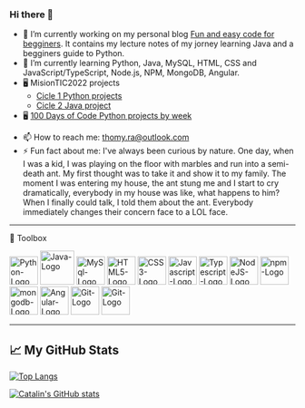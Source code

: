 ### Hi there 👋


- 🔭 I’m currently working on my personal blog [Fun and easy code for begginers](https://hashnode.com/@ThomyRa). It contains my lecture notes of my jorney learning Java and a begginers guide to Python.
- 🌱 I’m currently learning Python, Java, MySQL, HTML, CSS and JavaScript/TypeScript, Node.js, NPM, MongoDB, Angular.
- 🖥️ MisionTIC2022 projects
  - [Cicle 1 Python projects](https://github.com/ThomyRa/MisionTic2022)
  - [Cicle 2 Java project](https://github.com/ThomyRa/MisionTIC2022-ciclo2-JAVA)
- 🖥️ [100 Days of Code Python projects by week](https://github.com/ThomyRa/100-days-of-code)
<!---[comment]- 👯 I’m looking to collaborate on ...
[comment]- 🤔 I’m looking for help with 
[comment]- 💬 Ask me about ...-->
- 📫 How to reach me: thomy.ra@outlook.com
- ⚡ Fun fact about me: I've always been curious by nature. One day, when I was a kid, I was playing on the floor with marbles and run into a semi-death ant. My first thought was to take it and show it to my family. The moment I was entering my house, the ant stung me and I start to cry dramatically, everybody in my house was like, what happens to him? When I finally could talk, I told them about the ant. Everybody immediately changes their concern face to a LOL face.

---

🧰 Toolbox

<img src="https://cdn.worldvectorlogo.com/logos/python-5.svg" alt="Python-Logo" width="50" height="50"/> <img src="https://cdn.worldvectorlogo.com/logos/java-4.svg" alt="Java-Logo" width="60" height="60"/> <img src="https://cdn.worldvectorlogo.com/logos/mysql-6.svg" alt="MySql-Logo" width="50" height="50"/> <img src="https://cdn.worldvectorlogo.com/logos/html-1.svg" alt="HTML5-Logo" width="50" height="50"/> <img src="https://cdn.worldvectorlogo.com/logos/css-3.svg" alt="CSS3-Logo" width="50" height="50"/> <img src="https://cdn.worldvectorlogo.com/logos/javascript-1.svg" alt="Javascript-Logo" width="50" height="50"/> <img src="https://cdn.worldvectorlogo.com/logos/typescript.svg" alt="Typescript-Logo" width="50" height="50"/> <img src="https://cdn.worldvectorlogo.com/logos/nodejs-icon.svg" alt="NodeJS-Logo" width="50" height="50"/> <img src="https://cdn.worldvectorlogo.com/logos/npm.svg" alt="npm-Logo" width="50" height="50"/> <img src="https://cdn.worldvectorlogo.com/logos/mongodb-icon-1.svg" alt="mongodb-Logo" width="50" height="50"/> <img src="https://cdn.worldvectorlogo.com/logos/angular-icon-1.svg" alt="Angular-Logo" width="50" height="50"/> <img src="https://cdn.worldvectorlogo.com/logos/git-icon.svg" alt="Git-Logo" width="50" height="50"/> <img src="https://cdn.worldvectorlogo.com/logos/github-icon.svg" alt="Git-Logo" width="50" height="50"/> 



---


## &#x1f4c8; My GitHub Stats

[![Top Langs](https://github-readme-stats.vercel.app/api/top-langs/?username=ThomyRa&hide=java,html,css&theme=radical)](https://github.com/anuraghazra/github-readme-stats)

[![Catalin's GitHub stats](https://github-readme-stats.vercel.app/api?username=ThomyRa&theme=radical)](https://github.com/anuraghazra/github-readme-stats)




